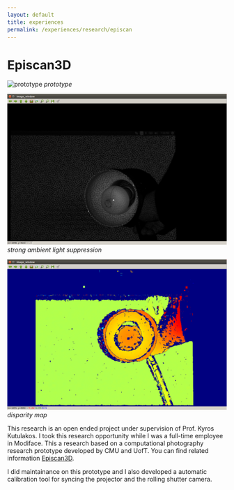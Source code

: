 ```yaml
---
layout: default
title: experiences
permalink: /experiences/research/episcan
---
```

# Episcan3D
![prototype](/assets/episcan3.png)
*prototype*

![ambientlight](/assets/episcan2.png)
*strong ambient light suppression*

![reconstruction](/assets/episcan1.png)
*disparity map* 

This research is an open ended project under supervision of Prof. Kyros Kutulakos. I took this research opportunity while I was a full-time employee in Modiface. This a research based on a computational photography research prototype developed by CMU and UofT. You can find related information [Episcan3D](http://www.cs.cmu.edu/~ILIM/episcan3d/html/index.html).

I did maintainance on this prototype and I also developed a automatic calibration tool for syncing the projector and the rolling shutter camera.



